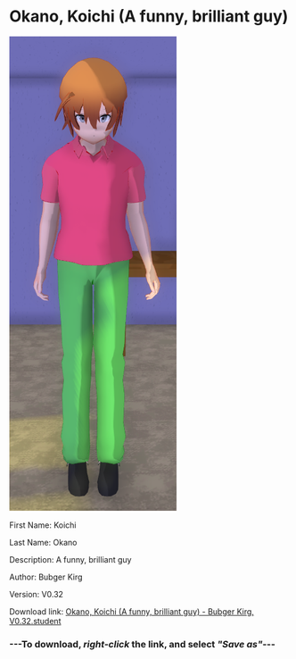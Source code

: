 # Okano, Koichi (A funny, brilliant guy)

<img src = "https://raw.githubusercontent.com/Arbiter1223/Daigaku-Gurashi-Custom-Students/master/Students/Files/Okano%2C%20Koichi%20(A%20funny%2C%20brilliant%20guy).png">

First Name: Koichi

Last Name: Okano

Description: A funny, brilliant guy

Author: Bubger Kirg

Version: V0.32

Download link: <a href="https://raw.githubusercontent.com/Arbiter1223/Daigaku-Gurashi-Custom-Students/master/Students/Files/Okano%2C%20Koichi%20(A%20funny%2C%20brilliant%20guy)%20-%20Bubger%20Kirg%2C%20V0.32.student">Okano, Koichi (A funny, brilliant guy) - Bubger Kirg, V0.32.student</a>

### ---**To download, _right-click_ the link, and select _"Save as"_**---

